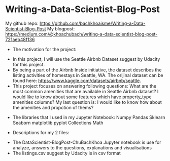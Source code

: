 # Writing-a-Data-Scientist-Blog-Post
My github repo: https://github.com/bachkhoaisme/Writing-a-Data-Scientist-Blog-Post
My blogpost: https://medium.com/@khoachubach/writing-a-data-scientist-blog-post-721aeb48f136

- The motivation for the project:
+ In this project, I will use the Seattle Airbnb Dataset suggest by Udacity for this project.
+ By being a part of the Airbnb Inside initiative, the dataset describes the listing activities of homestays in Seattle, WA. The orijinal dataset can be found here: https://www.kaggle.com/datasets/airbnb/seattle.
+ This project focuses on answering following questions: What are the most common amenities that are available in Seattle Airbnb dataset? I would like to know about some features which have property_type amenities columns? My last question is: I would like to know how about the amenities and propotion of thems?

- The libraries that I used in my Jupyter Notebook:
Numpy
Pandas
Sklearn
Seaborn
matplotlib.pyplot
Collections
Math

- Descriptions for my 2 files:
+ The DataScientist-BlogPost-ChuBachKhoa Jupyter notebook is use for analyze, answers to the questions, explanations and visualisations
+ The listings.csv suggest by Udacity is in csv format
